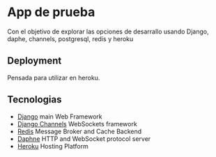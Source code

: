 # App de prueba
Con el objetivo de explorar las opciones de desarrallo usando
Django, daphe, channels, postgresql, redis y heroku

## Deployment
Pensada para utilizar en heroku.

## Tecnologias
 - [Django](https://www.djangoproject.com/)  main Web Framework
 - [Django Channels](https://github.com/django/channels) WebSockets framework     
 - [Redis](https://redis.io/) Message Broker and Cache Backend   
 - [Daphne](https://github.com/django/daphne) HTTP and WebSocket protocol server
 - [Heroku](https://www.heroku.com) Hosting Platform

